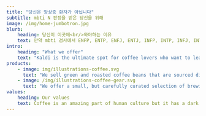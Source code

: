 ```yaml
---
title: "당신은 망상증 환자가 아닙니다"
subtitle: mbti N 판정을 받은 당신을 위해
image: /img/home-jumbotron.jpg
blurb:
    heading: 당신이 이곳에<br/>와야하는 이유
    text: 만약 mbti 검사에서 ENFP, ENTP, ENFJ, ENTJ, INFP, INTP, INFJ, INTJ 중 하나를 받게 된다면 당신은 주변으로부터 수많은 질문을 받게 될 것입니다.
intro:
    heading: "What we offer"
    text: "Kaldi is the ultimate spot for coffee lovers who want to learn about their java’s origin and support the farmers that grew it. We take coffee production, roasting and brewing seriously and we’re glad to pass that knowledge to anyone."
products:
    - image: img/illustrations-coffee.svg
      text: "We sell green and roasted coffee beans that are sourced directly from independent farmers and farm cooperatives. We’re proud to offer a variety of coffee beans grown with great care for the environment and local communities. Check our post or contact us directly for current availability."
    - image: /img/illustrations-coffee-gear.svg
      text: "We offer a small, but carefully curated selection of brewing gear and tools for every taste and experience level. No matter if you roast your own beans or just bought your first french press, you’ll find a gadget to fall in love with in our shop."
values:
    heading: Our values
    text: Coffee is an amazing part of human culture but it has a dark side too – one of colonialism and mindless abuse of natural resources and human lives. We want to turn this around and return the coffee trade to the drink’s exhilarating, empowering and unifying nature.
---
```


